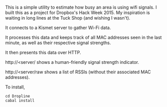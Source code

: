 This is a simple utility to estimate how busy an area is using wifi signals. I built this as a project for Dropbox's Hack Week 2015. My inspiration is waiting in long lines at the Tuck Shop (and wishing I wasn't).

It connects to a Kismet server to gather Wi-Fi data.

It processes this data and keeps track of all MAC addresses seen in the last minute, as well as their respective signal strengths.

It then presents this data over HTTP.

http://\<server/ shows a human-friendly signal strength indicator.

http://\<server/raw shows a list of RSSIs (without their associated MAC addresses).

To install,

    cd Dropline
    cabal install
